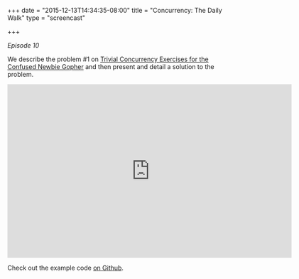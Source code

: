 +++
date = "2015-12-13T14:34:35-08:00"
title = "Concurrency: The Daily Walk"
type = "screencast"

+++

_Episode 10_

We describe the problem #1 on [Trivial Concurrency Exercises for the Confused Newbie Gopher](http://whipperstacker.com/2015/10/05/3-trivial-concurrency-exercises-for-the-confused-newbie-gopher) and then present and detail a solution to the problem.
<!--more-->

<iframe
  class="ytplayer"
  type="text/html"
  width="640"
  height="390"
  src="http://www.youtube.com/embed/ylWpMN3UREo?autoplay=0&origin=http://example.com"
  frameborder="0"
></iframe>

Check out the example code [on Github](https://github.com/arschles/go-in-5-minutes/tree/master/episode10).
